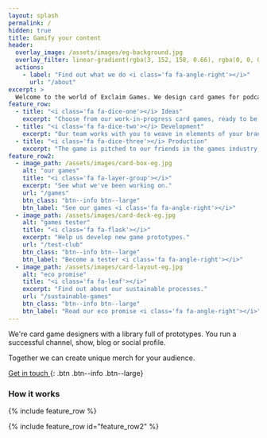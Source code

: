 ```yaml
---
layout: splash
permalink: /
hidden: true
title: Gamify your content
header:
  overlay_image: /assets/images/eg-background.jpg
  overlay_filter: linear-gradient(rgba(3, 152, 158, 0.66), rgba(0, 0, 0, 0.66))
  actions:
    - label: "Find out what we do <i class='fa fa-angle-right'></i>"
      url: "/about"
excerpt: >
  Welcome to the world of Exclaim Games. We design card games for podcasters, YouTubers, artists and other creators.
feature_row:
  - title: "<i class='fa fa-dice-one'></i> Ideas"
    excerpt: "Choose from our work-in-progress card games, ready to be tweaked to fit any theme or audience."
  - title: "<i class='fa fa-dice-two'></i> Development"
    excerpt: "Our team works with you to weave in elements of your brand into the gameplay and artwork."
  - title: "<i class='fa fa-dice-three'></i> Production"
    excerpt: "The game is pitched to our friends in the games industry, or we go down the self-publishing route."
feature_row2:
  - image_path: /assets/images/card-box-eg.jpg
    alt: "our games"
    title: "<i class='fa fa-layer-group'></i>"
    excerpt: "See what we've been working on."
    url: "/games"
    btn_class: "btn--info btn--large"
    btn_label: "See our games <i class='fa fa-angle-right'></i>"
  - image_path: /assets/images/card-deck-eg.jpg
    alt: "games tester"
    title: "<i class='fa fa-flask'></i>"
    excerpt: "Help us develop new game prototypes."
    url: "/test-club"
    btn_class: "btn--info btn--large"
    btn_label: "Become a tester <i class='fa fa-angle-right'></i>"
  - image_path: /assets/images/card-layout-eg.jpg
    alt: "eco promise"
    title: "<i class='fa fa-leaf'></i>"
    excerpt: "Find out about our sustainable processes."
    url: "/sustainable-games"
    btn_class: "btn--info btn--large"
    btn_label: "Read our eco promise <i class='fa fa-angle-right'></i>"      
---
```


We're card game designers with a library full of prototypes. You run a successful channel, show, blog or social profile.

Together we can create unique merch for your audience.

[<i class="fa fa-comment-dots"></i> Get in touch ](/contact){: .btn .btn--info .btn--large}

### How it works

{% include feature_row %}

{% include feature_row id="feature_row2"  %}
